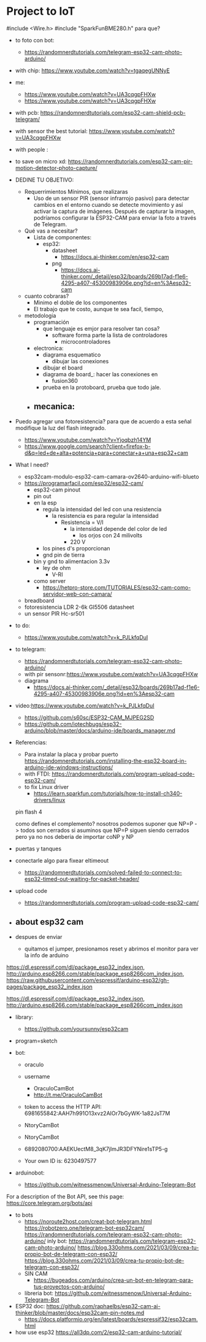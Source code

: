 # Project to IoT
#include <Wire.h>
#include "SparkFunBME280.h"
para que?
- to foto con bot:	
	- https://randomnerdtutorials.com/telegram-esp32-cam-photo-arduino/
- with chip: https://www.youtube.com/watch?v=tgaqegUNNyE
- me: 
	- https://www.youtube.com/watch?v=UA3cqgpFHXw
	- https://www.youtube.com/watch?v=UA3cqgpFHXw
- with pcb: https://randomnerdtutorials.com/esp32-cam-shield-pcb-telegram/
- with sensor the best tutorial: https://www.youtube.com/watch?v=UA3cqgpFHXw
- with people : 
- to save on micro xd: https://randomnerdtutorials.com/esp32-cam-pir-motion-detector-photo-capture/


- DEDINE TU OBJETIVO:
	- Requerrimientos Mínimos, que realizaras
		- Uso de un sensor PIR (sensor infrarrojo pasivo) para detectar cambios en el entorno cuando se detecte movimiento y así activar la captura de imágenes. Después de capturar la imagen, podríamos configurar la ESP32-CAM para enviar la foto a través de Telegram.
	- Qué vas a necesitar?
		- Lista de componentes:
			- esp32: 
				- datasheet
					- https://docs.ai-thinker.com/en/esp32-cam
				- png
					- https://docs.ai-thinker.com/_detail/esp32/boards/269b17ad-f1e6-4295-a407-45300983906e.png?id=en%3Aesp32-cam
	- cuanto cobraras?
		- Minimo el doble de los componentes
		- El trabajo que te costo, aunque te sea facil, tiempo,
	- metodologia
		- programación	
			- que lenguaje es emjor para resolver tan cosa?
				- software forma parte la lista de controladores
					- microcontroladores
		- electronica:
			- diagrama esquematico
				- dibujar las conexiones
			- dibujar el board
			- diagrama de board_: hacer las conexiones en 
				- fusion360
			- prueba en la protoboard, prueba que todo jale.
		- mecanica:	
			- 

- Puedo agregar una fotoresistencia? para que de acuerdo a esta señal modifique la luz del flash integrado.
	- https://www.youtube.com/watch?v=Yjoqbzh14YM
	- https://www.google.com/search?client=firefox-b-d&q=led+de+alta+potencia+para+conectar+a+una+esp32+cam

- What I need?
	- esp32cam-modulo-esp32-cam-camara-ov2640-arduino-wifi-blueto
	- https://programarfacil.com/esp32/esp32-cam/
		- esp32-cam pinout
		- pin out
		- en la esp
			- regula la intensidad del led con una resistencia
				- la resistencia es para regular la intensidad
					- Resistencia = V/I
						- la intensidad depende del color de led 
							- los orjos con 24 milivolts
						- 220 V 
			- los pines d's proporcionan 
			- gnd pin de tierra
		- bin y gnd to alimentacion 3.3v
			- ley de ohm
				- V-RI
		- como server
			- https://hetpro-store.com/TUTORIALES/esp32-cam-como-servidor-web-con-camara/
	- breadboard
	- fotoresistencia LDR 2-6k GI5506 datasheet
	- un sensor PIR Hc-sr501 

- to do:	
	-  https://www.youtube.com/watch?v=k_PJLkfqDuI




- to telegram:
	- https://randomnerdtutorials.com/telegram-esp32-cam-photo-arduino/
	- with pir sensonr:https://www.youtube.com/watch?v=UA3cqgpFHXw	 
	- diagrama
		- https://docs.ai-thinker.com/_detail/esp32/boards/269b17ad-f1e6-4295-a407-45300983906e.png?id=en%3Aesp32-cam

- video:https://www.youtube.com/watch?v=k_PJLkfqDuI
	- https://github.com/s60sc/ESP32-CAM_MJPEG2SD
	- https://github.com/iotechbugs/esp32-arduino/blob/master/docs/arduino-ide/boards_manager.md

- Referencias:
	- Para instalar la placa y probar puerto  https://randomnerdtutorials.com/installing-the-esp32-board-in-arduino-ide-windows-instructions/
	- with FTDI: https://randomnerdtutorials.com/program-upload-code-esp32-cam/
	- to fix Linux driver
		- https://learn.sparkfun.com/tutorials/how-to-install-ch340-drivers/linux

	pin flash 4


	como defines el complemento? 
	nosotros podemos suponer que NP=P -> todos son cerrados
	si asuminos que NP=P siguen siendo cerrados pero ya no nos deberia de importar coNP y NP

- puertas y tanques
- conectarle algo para fixear eltimeout
	- https://randomnerdtutorials.com/solved-failed-to-connect-to-esp32-timed-out-waiting-for-packet-header/

- upload code
	- https://randomnerdtutorials.com/program-upload-code-esp32-cam/

- about esp32 cam
	- 


- despues de enviar
	- quitamos el jumper, presionamos reset y abrimos el monitor para ver la info de arduino

https://dl.espressif.com/dl/package_esp32_index.json,
http://arduino.esp8266.com/stable/package_esp8266com_index.json,
https://raw.githubusercontent.com/espressif/arduino-esp32/gh-pages/package_esp32_index.json

https://dl.espressif.com/dl/package_esp32_index.json,
http://arduino.esp8266.com/stable/package_esp8266com_index.json

- library:
	- https://github.com/yoursunny/esp32cam

- program=sketch 

- bot:
	- oraculo
	- username
		- OraculoCamBot
		- http://t.me/OraculoCamBot
	- token to access the HTTP API: 6981655842:AAH7h991O13xvz2AIOr7bGyWK-1a82JsT7M

	- NtoryCamBot
	- NtoryCamBot
	- 6892080700:AAEKUectM8_3qK7jImJR3DFYNire1sTP5-g
	- Your own ID is: 6230497577

- arduinobot:
	- https://github.com/witnessmenow/Universal-Arduino-Telegram-Bot




For a description of the Bot API, see this page: https://core.telegram.org/bots/api

- to bots
	- https://noroute2host.com/creat-bot-telegram.html
	https://robotzero.one/telegram-bot-esp32cam/
	https://randomnerdtutorials.com/telegram-esp32-cam-photo-arduino/
	inly bot: https://randomnerdtutorials.com/telegram-esp32-cam-photo-arduino/
	https://blog.330ohms.com/2021/03/09/crea-tu-propio-bot-de-telegram-con-esp32/
	https://blog.330ohms.com/2021/03/09/crea-tu-propio-bot-de-telegram-con-esp32/
	- SIN CAM
		- https://bugeados.com/arduino/crea-un-bot-en-telegram-para-tus-proyectos-con-arduino/
	- libreria bot: https://github.com/witnessmenow/Universal-Arduino-Telegram-Bot
- ESP32 doc: https://github.com/raphaelbs/esp32-cam-ai-thinker/blob/master/docs/esp32cam-pin-notes.md
	- https://docs.platformio.org/en/latest/boards/espressif32/esp32cam.html
- how use esp32 https://all3dp.com/2/esp32-cam-arduino-tutorial/